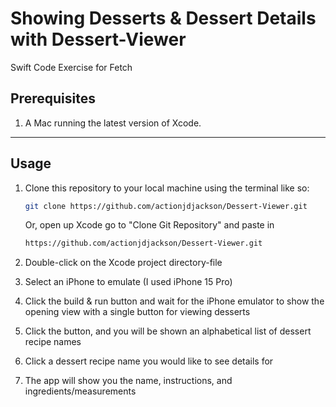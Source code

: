 # Showing Desserts & Dessert Details with Dessert-Viewer

Swift Code Exercise for Fetch

## Prerequisites

1. A Mac running the latest version of Xcode.
---

## Usage

1. Clone this repository to your local machine using the terminal like so:
    ```bash
    git clone https://github.com/actionjdjackson/Dessert-Viewer.git
    ```
    Or, open up Xcode go to "Clone Git Repository" and paste in
   ```bash
   https://github.com/actionjdjackson/Dessert-Viewer.git
   ```
3. Double-click on the Xcode project directory-file

4. Select an iPhone to emulate (I used iPhone 15 Pro)

5. Click the build & run button and wait for the iPhone emulator to show the opening view with a single button for viewing desserts

6. Click the button, and you will be shown an alphabetical list of dessert recipe names

7. Click a dessert recipe name you would like to see details for

8. The app will show you the name, instructions, and ingredients/measurements
